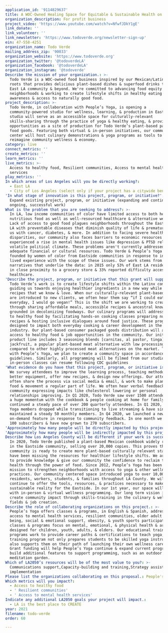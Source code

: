 ```yaml
---
application_id: '9114829637'
title: A WOC-Owned Healing Space for Equitable & Sustainable Health on the Eastside
organization_description: For profit business
project_video: 'https://www.youtube.com/watch?v=NfwfJDkY1gE'
link_donate: ''
link_volunteer: ''
link_newsletter: 'https://www.todoverde.org/newsletter-sign-up'
ein: 47-558-4251
organization_name: Todo Verde
mailing_address_zip: '90033'
organization_website: 'https://www.todoverde.org'
organization_twitter: '@todoverdeLA'
organization_facebook: '@todoverdeLA'
organization_instagram: '@todoverde'
Describe the mission of your organization.: >-
  Todo Verde is a WOC-owned food business inspired by our Mexican/Latin American
  roots that provides delicious plant-based dishes & superfood drinks to the
  East LA community & beyond. We're committed to advancing food equity in our
  neighborhoods & working to create lifestyle shifts in healthy eating through
  awareness & access to naturally good food.
project_description: >-
  Todo Verde, in collaboration with People’s Yoga, is opening a
  community-powered studio for wellness, learning, & production in East LA. Our
  studio will serve as an accessible space for culturally-relevant
  skills-sharing through the practice of yoga & healthy eating, & provide job
  opportunities as a site of production for Todo Verde’s plant-based packaged
  food goods. Featuring both virtual & in-person initiatives, our community
  center will host culinary demonstrations & yoga programs as tools to reclaim &
  reimagine community wellness & economy.
category: live
connect_metrics: ''
create_metrics: ''
learn_metrics: ''
live_metrics: >-
  Access to healthy food, Resilient communities, Access to mental health
  services
play_metrics: ''
In which areas of Los Angeles will you be directly working?:
  - East LA
  - City of Los Angeles (select only if your project has a citywide benefit)
'In what stage of innovation is this project, program, or initiative?': >-
  Expand existing project, program, or initiative (expanding and continuing
  ongoing, successful work)
What is the problem that you are seeking to address?: >-
  In LA, low income communities of color have limited access to both healthy,
  nutritious food as well as well-resourced healthcare & alternative wellness.
  Lack of access to good food plagues neighborhoods throughout the Eastside of
  LA with preventable diseases that diminish quality of life & prematurely kill
  us with cancer, diabetes, & more. In addition to facing severe health
  disparities, our community also faces barriers to economic resources & have
  experienced a rise in mental health issues like depression & PTSD related to a
  volatile political climate. These problems aren't currently addressed with
  adequate financial or cultural resources. Todo Verde & People’s Yoga were
  founded by women of color from Eastside communities in response to intimate
  lived experience with the scope of these issues. Our work stems from the
  narratives that underlie the data: in 2015 only 53% of East LA residents lived
  in close proximity to a grocery store & 33% reported difficulty accessing
  healthcare.
'Describe the project, program, or initiative that this grant will support to address the problem identified.': >-
  Todo Verde’s work is to create lifestyle shifts within the Latinx community,
  guiding us towards enjoying healthier ingredients in a new way while enjoying
  recipes that we know & love. When our culturally-relevant plant-based dishes
  are introduced to new clients, we often hear them say “if I could eat this way
  everyday, I would go vegan!” This is the shift we are working to create
  through sharing affordable meals, accessible recipes & ancestral knowledge
  grounded in decolonizing foodways. Our culinary programs will address access
  to healthy food by facilitating hands-on cooking classes preparing nutritious
  recipes & hosting inclusive dialogues around food justice. These programs are
  designed to impact both everyday cooking & career development in the food
  industry. Our plant-based consumer packaged goods distribution will address
  access to healthy food & job opportunities in the community. Our initial
  product line includes 3 seasoning blends [carnitas, al pastor, tinga] for
  jackfruit, a popular plant-based meat alternative with low processing as
  compared to other highly processed meat alternatives on the market. Together,
  with People’s Yoga, we plan to create a community space in accordance with CDC
  guidelines. Similarly, all programming will be filmed from our studio until
  in-person classes can resume following CDC guidelines
'What evidence do you have that this project, program, or initiative is or will be successful, and how will you define and measure success?': >-
  We survey attendees to improve the learning process, teaching methodology, buy
  better equipment, offer new recipes, & design new offerings. Our attendees
  often share the process via social media & email, & work to make plant-based
  food & movement a regular part of life. We often hear verbal feedback from the
  community expressing impacts like cholesterol lowering or personal
  relationships improving. In Q1 2020, Todo Verde saw over 1500 attendees, with
  a huge momentum with the cookbook & people cooking at home for family. We have
  continued a steady pace of over 200 quarterly attendees. In Q1 2020, People’s
  Yoga members dropped while transitioning to live streaming & have since
  maintained a steady 50 monthly members. In Q4 2020, we launched a new
  on-demand feature in response to community feedback. In one month we gained
  100 subscribers & have now grown to 270 subscribers.
'Approximately how many people will be directly impacted by this project, program, or initiative?': '6000'
'Approximately how many people will be indirectly impacted by this project, program, or initiative?': '12000'
Describe how Los Angeles County will be different if your work is successful.: >-
  In 2020, Todo Verde published a plant-based Mexican cookbook widely recognized
  in the Eastside community, selling over 20,000 copies. This proves the
  community is ready to create more plant-based culturally relevant staples &
  have been missing the resources for healthier lifestyle shifts. We are working
  to provide knowledge & give our community the confidence to reclaim their
  health through the power of food. Since 2012, People’s Yoga has been on a
  mission to strengthen neighborhoods with access to yoga & other wellness
  practices. Our community centered space introduced yoga to over 10,000
  residents, workers, students, & families throughout LA County. We will
  continue to offer the tools, resources, & practices necessary to make health a
  sustainable reality for the Eastside. In our 1st year, our space will open
  with in-person & virtual wellness programming. Our long term vision is to
  create community impact through skills-training in the culinary & wellness
  fields & job creation.
Describe the role of collaborating organizations on this project.: >-
  People’s Yoga offers classes & programs, in English & Spanish, addressing
  access to mental health services, resilient communities, older adult well
  being, social & emotional support, obesity, & youth sports participation. All
  classes & programs focus on mental, emotional, & physical health & are
  designed for children, youth, adults, & elders. Our educational training
  programs work to provide career paths & certifications to teach yoga; the
  training program not only prepares students to be skilled yoga instructors but
  also supports them on their path of launching their own wellness careers.
  Grant funding will help People’s Yoga continue & expand current programming, &
  build additional features to support programming, such as an outdoor
  meditation garden.
Which of LA2050’s resources will be of the most value to you?: >-
  Communications support,Capacity-building and training,Strategy assistance and
  implementation
Please list the organizations collaborating on this proposal.: People's Yoga
Which metrics will you impact?:
  - Access to healthy food
  - ' Resilient communities'
  - ' Access to mental health services'
Indicate any additional LA2050 goals your project will impact.:
  - LA is the best place to CREATE
year: 2021
filename: todo-verde
order: 60

---
```

